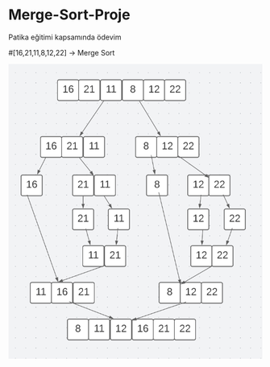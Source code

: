 # Merge-Sort-Proje
Patika eğitimi kapsamında ödevim

#[16,21,11,8,12,22] -> Merge Sort

![merge_soru](./merge_sort.png)
